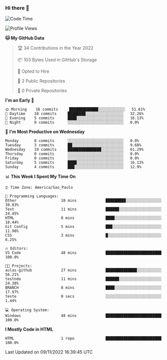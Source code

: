 ### Hi there 👋

<!--
**igabriel-gb/igabriel-gb** is a ✨ _special_ ✨ repository because its `README.md` (this file) appears on your GitHub profile.

Here are some ideas to get you started:

- 🔭 I’m currently working on ...
- 🌱 I’m currently learning ...
- 👯 I’m looking to collaborate on ...
- 🤔 I’m looking for help with ...
- 💬 Ask me about ...
- 📫 How to reach me: ...
- 😄 Pronouns: ...
- ⚡ Fun fact: ...
-->

<!--START_SECTION:waka-->
![Code Time](http://img.shields.io/badge/Code%20Time-1%20hr%2044%20mins-blue)

![Profile Views](http://img.shields.io/badge/Profile%20Views-41-blue)

**🐱 My GitHub Data** 

> 🏆 34 Contributions in the Year 2022
 > 
> 📦 103 Bytes Used in GitHub's Storage 
 > 
> 💼 Opted to Hire
 > 
> 📜 2 Public Repositories 
 > 
> 🔑 0 Private Repositories  
 > 
**I'm an Early 🐤** 

```text
🌞 Morning    16 commits     █████████████░░░░░░░░░░░░   51.61% 
🌇 Daytime    10 commits     ████████░░░░░░░░░░░░░░░░░   32.26% 
🌃 Evening    5 commits      ████░░░░░░░░░░░░░░░░░░░░░   16.13% 
🌙 Night      0 commits      ░░░░░░░░░░░░░░░░░░░░░░░░░   0.0%

```
📅 **I'm Most Productive on Wednesday** 

```text
Monday       0 commits      ░░░░░░░░░░░░░░░░░░░░░░░░░   0.0% 
Tuesday      3 commits      ██░░░░░░░░░░░░░░░░░░░░░░░   9.68% 
Wednesday    19 commits     ███████████████░░░░░░░░░░   61.29% 
Thursday     0 commits      ░░░░░░░░░░░░░░░░░░░░░░░░░   0.0% 
Friday       0 commits      ░░░░░░░░░░░░░░░░░░░░░░░░░   0.0% 
Saturday     5 commits      ████░░░░░░░░░░░░░░░░░░░░░   16.13% 
Sunday       4 commits      ███░░░░░░░░░░░░░░░░░░░░░░   12.9%

```


📊 **This Week I Spent My Time On** 

```text
⌚︎ Time Zone: America/Sao_Paulo

💬 Programming Languages: 
Other                    18 mins             █████████░░░░░░░░░░░░░░░░   38.83% 
Text                     11 mins             ██████░░░░░░░░░░░░░░░░░░░   24.45% 
HTML                     8 mins              ████░░░░░░░░░░░░░░░░░░░░░   18.44% 
Git Config               5 mins              ███░░░░░░░░░░░░░░░░░░░░░░   11.98% 
CSS                      3 mins              █░░░░░░░░░░░░░░░░░░░░░░░░   6.25%

🔥 Editors: 
VS Code                  48 mins             █████████████████████████   100.0%

🐱‍💻 Projects: 
aulas-github             27 mins             ██████████████░░░░░░░░░░░   56.21% 
testndo                  11 mins             ██████░░░░░░░░░░░░░░░░░░░   24.38% 
BRANCH                   8 mins              ████░░░░░░░░░░░░░░░░░░░░░   17.97% 
teste                    0 secs              ░░░░░░░░░░░░░░░░░░░░░░░░░   1.44%

💻 Operating System: 
Windows                  48 mins             █████████████████████████   100.0%

```

**I Mostly Code in HTML** 

```text
HTML                     1 repo              █████████████████████████   100.0%

```



 Last Updated on 09/11/2022 16:39:45 UTC
<!--END_SECTION:waka-->
